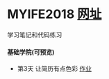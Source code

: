 # MYIFE2018  [网址](http://ife.baidu.com/)

学习笔记和代码练习

#### 基础学院(可预览)
* 第3天 让简历有点色彩 [作业](https://cool-orange.github.io/IFE2018/03/resume.html)  
